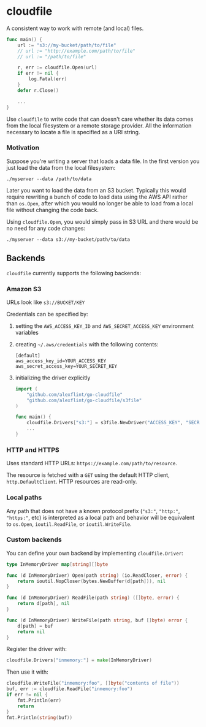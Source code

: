 # cloudfile

A consistent way to work with remote (and local) files.

```go
func main() {
	url := "s3://my-bucket/path/to/file"
	// url := "http://example.com/path/to/file"
	// url := "/path/to/file"

	r, err := cloudfile.Open(url)
	if err != nil {
		log.Fatal(err)
	}
	defer r.Close()

	...
}
```

Use `cloudfile` to write code that can doesn't care whether its data comes from
the local filesystem or a remote storage provider. All the information necessary
to locate a file is specified as a URI string.

### Motivation

Suppose you're writing a server that loads a data file. In the first version you
just load the data from the local filesystem:

    ./myserver --data /path/to/data

Later you want to load the data from an S3 bucket. Typically this would
require rewriting a bunch of code to load data using the AWS API rather than `os.Open`,
after which you would no longer be able to load from a local file without changing
the code back.

Using `cloudfile.Open`, you would simply pass in S3 URL and there would be no
need for any code changes:

    ./myserver --data s3://my-bucket/path/to/data

## Backends

`cloudfile` currently supports the following backends:

### Amazon S3

URLs look like `s3://BUCKET/KEY`

Credentials can be specified by:

 1. setting the `AWS_ACCESS_KEY_ID` and `AWS_SECRET_ACCESS_KEY` environment variables

 2. creating `~/.aws/credentials` with the following contents:

	```
    [default]
    aws_access_key_id=YOUR_ACCESS_KEY
	aws_secret_access_key=YOUR_SECRET_KEY
	```

 3. initializing the driver explicitly

	```go
	import (
		"github.com/alexflint/go-cloudfile"
		"github.com/alexflint/go-cloudfile/s3file"
	)

	func main() {
		cloudfile.Drivers["s3:"] = s3file.NewDriver("ACCESS_KEY", "SECRET_KEY", aws.USWest)
		...
	}
	```

### HTTP and HTTPS

Uses standard HTTP URLs: `https://example.com/path/to/resource`.

The resource is fetched with a `GET` using the default HTTP client, `http.DefaultClient`. HTTP resources are read-only.

### Local paths

Any path that does not have a known protocol prefix (`"s3:"`, `"http:"`, `"https:"`, etc) is 
interpreted as a local path and behavior will be equivalent to `os.Open`, `ioutil.ReadFile`, 
or `ioutil.WriteFile`.

### Custom backends

You can define your own backend by implementing `cloudfile.Driver`:

```go
type InMemoryDriver map[string][]byte

func (d InMemoryDriver) Open(path string) (io.ReadCloser, error) {
	return ioutil.NopCloser(bytes.NewBuffer(d[path])), nil
}

func (d InMemoryDriver) ReadFile(path string) ([]byte, error) {
	return d[path], nil
}

func (d InMemoryDriver) WriteFile(path string, buf []byte) error {
	d[path] = buf
	return nil
}
```

Register the driver with:
```go
cloudfile.Drivers["inmemory:"] = make(InMemoryDriver)
```

Then use it with:
```go
cloudfile.WriteFile("inmemory:foo", []byte("contents of file"))
buf, err := cloudfile.ReadFile("inmemory:foo")
if err != nil {
	fmt.Println(err)
	return
}
fmt.Println(string(buf))
```
